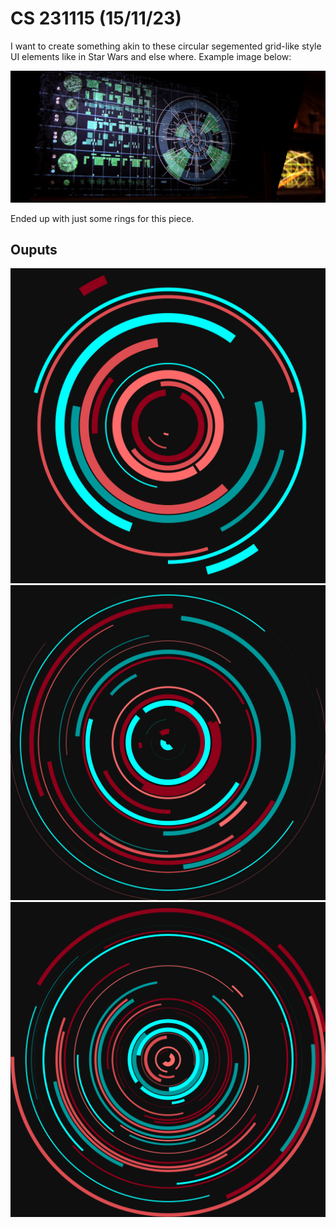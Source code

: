 # CS 231115 (15/11/23)

I want to create something akin to these circular segemented grid-like style UI elements like in Star Wars and else where. Example image below:

![Star Wars UI](/public/star-wars-hud.jpeg)

Ended up with just some rings for this piece.

## Ouputs

![Seed 75](/public/75.png)
![Seed 59](/public/59.png)
![Seed 68](/public/68.png)